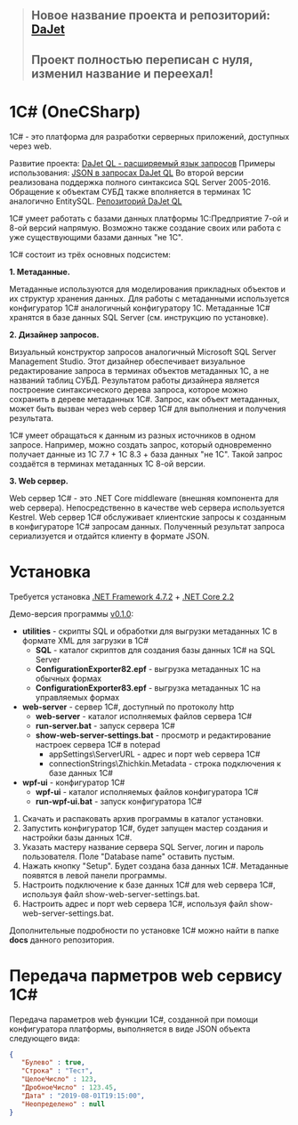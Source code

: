> ## Новое название проекта и репозиторий: [DaJet](https://github.com/zhichkin/dajet)
> 
> ## Проект полностью переписан с нуля, изменил название и переехал!

# 1C# (OneCSharp)
1C# - это платформа для разработки серверных приложений, доступных через web.

Развитие проекта: [DaJet QL - расширяемый язык запросов](https://infostart.ru/public/1226230/)
Примеры использования: [JSON в запросах DaJet QL](https://infostart.ru/public/1228025/)
Во второй версии реализована поддержка полного синтаксиса SQL Server 2005-2016.
Обращение к объектам СУБД также вполняется в терминах 1С аналогично EntitySQL.
[Репозиторий DaJet QL](https://github.com/zhichkin/one-c-sharp-sql)

1C# умеет работать с базами данных платформы 1С:Предприятие 7-ой и 8-ой версий напрямую.
Возможно также создание своих или работа с уже существующими базами данных "не 1С".

1C# состоит из трёх основных подсистем:

**1. Метаданные.**

Метаданные используются для моделирования прикладных объектов и их структур хранения данных.
Для работы с метаданными используется конфигуратор 1C# аналогичный конфигуратору 1С. Метаданные 1C# хранятся в базе данных SQL Server (см. инструкцию по установке).

**2. Дизайнер запросов.**

Визуальный конструктор запросов аналогичный Microsoft SQL Server Management Studio. Этот дизайнер обеспечивает визуальное редактирование запроса в терминах объектов метаданных 1С, а не названий таблиц СУБД. Результатом работы дизайнера является построение синтаксического дерева запроса, которое можно сохранить в дереве метаданных 1C#. Запрос, как объект метаданных, может быть вызван через web сервер 1C# для выполнения и получения результата.

1C# умеет обращаться к данным из разных источников в одном запросе. Например, можно создать запрос, который одновременно получает данные из 1С 7.7 + 1С 8.3 + база данных "не 1С". Такой запрос создаётся в терминах метаданных 1С 8-ой версии.

**3. Web сервер.**

Web сервер 1C# - это .NET Core middleware (внешняя компонента для web сервера).
Непосредственно в качестве web сервера используется Kestrel.
Web сервер 1C# обслуживает клиентские запросы к созданным в конфигураторе 1C# запросам данных.
Полученный результат запроса сериализуется и отдайтся клиенту в формате JSON.

# Установка

Требуется установка [.NET Framework 4.7.2](https://dotnet.microsoft.com/download/dotnet-framework/net472) + [.NET Core 2.2](https://dotnet.microsoft.com/download/dotnet-core)

Демо-версия программы [v0.1.0](https://github.com/zhichkin/one-c-sharp/releases/download/v0.1.0/one-c-sharp-demo-version.zip):

* **utilities** - скрипты SQL и обработки для выгрузки метаданных 1С в формате XML для загрузки в 1C#
  - **SQL** - каталог скриптов для создания базы данных 1C# на SQL Server
  - **ConfigurationExporter82.epf** - выгрузка метаданных 1С на обычных формах
  - **ConfigurationExporter83.epf** - выгрузка метаданных 1С на управляемых формах
* **web-server** - сервер 1C#, доступный по протоколу http
  - **web-server** - каталог исполняемых файлов сервера 1C#
  - **run-server.bat** - запуск сервера 1C#
  - **show-web-server-settings.bat** - просмотр и редактирование настроек сервера 1C# в notepad
    - appSettings\ServerURL - адрес и порт web сервера 1C#
    - connectionStrings\Zhichkin.Metadata - строка подключения к базе данных 1C#
* **wpf-ui** - конфигуратор 1C#
  - **wpf-ui** - каталог исполняемых файлов конфигуратора 1C#
  - **run-wpf-ui.bat** - запуск конфигуратора 1C#

1. Скачать и распаковать архив программы в каталог установки.
2. Запустить конфигуратор 1C#, будет запущен мастер создания и настройки базы данных 1C#.
3. Указать мастеру название сервера SQL Server, логин и пароль пользователя. Поле "Database name" оставить пустым.
4. Нажать кнопку "Setup". Будет создана база данных 1C#. Метаданные появятся в левой панели программы.
5. Настроить подключение к базе данных 1C# для web сервера 1C#, используя файл show-web-server-settings.bat.
6. Настроить адрес и порт web сервера 1C#, используя файл show-web-server-settings.bat.

Дополнительные подробности по установке 1C# можно найти в папке **docs** данного репозитория.

# Передача парметров web сервису 1C#

Передача параметров web функции 1C#, созданной при помощи конфигуратора платформы, выполняется в виде JSON объекта следующего вида:
```json
{
   "Булево" : true,
   "Строка" : "Тест",
   "ЦелоеЧисло" : 123,
   "ДробноеЧисло" : 123.45,
   "Дата" : "2019-08-01T19:15:00",
   "Неопределено" : null
}
```
